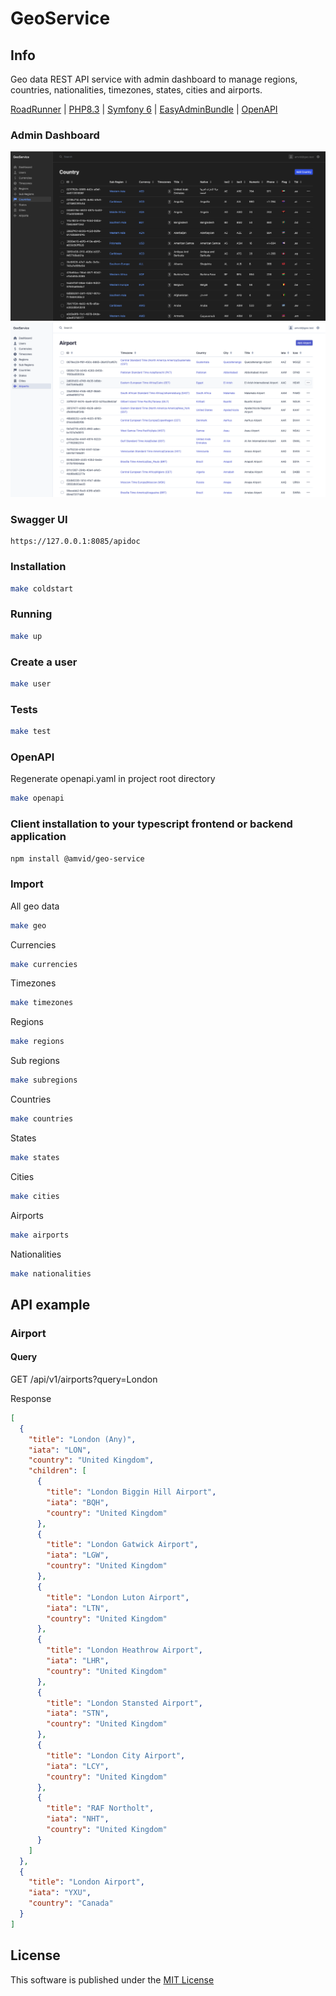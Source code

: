 # GeoService

## Info

Geo data REST API service with admin dashboard to manage regions, countries, nationalities, timezones, states, cities and airports.

[RoadRunner](https://roadrunner.dev) |
[PHP8.3](https://www.php.net/releases/8.3/en.php) |
[Symfony 6](https://symfony.com) |
[EasyAdminBundle](https://symfony.com/bundles/EasyAdminBundle/current/index.html) |
[OpenAPI](https://swagger.io/specification/)

### Admin Dashboard

![Screenshot](docs/img/country_dark.png)
![Screenshot](docs/img/airport_light.png)

### Swagger UI

```text
https://127.0.0.1:8085/apidoc

```

### Installation

```bash
make coldstart
```

### Running

```bash
make up
```

### Create a user

```bash
make user
```

### Tests

```bash
make test
```

### OpenAPI

Regenerate openapi.yaml in project root directory

```bash
make openapi
```

### Client installation to your typescript frontend or backend application

```bash
npm install @amvid/geo-service
```

### Import

All geo data

```bash
make geo
```

Currencies

```bash
make currencies
```

Timezones

```bash
make timezones
```

Regions

```bash
make regions
```

Sub regions

```bash
make subregions
```

Countries

```bash
make countries
```

States

```bash
make states
```

Cities

```bash
make cities
```

Airports

```bash
make airports
```

Nationalities

```bash
make nationalities
```

## API example

### Airport

#### Query

GET /api/v1/airports?query=London

Response

```json
[
  {
    "title": "London (Any)",
    "iata": "LON",
    "country": "United Kingdom",
    "children": [
      {
        "title": "London Biggin Hill Airport",
        "iata": "BQH",
        "country": "United Kingdom"
      },
      {
        "title": "London Gatwick Airport",
        "iata": "LGW",
        "country": "United Kingdom"
      },
      {
        "title": "London Luton Airport",
        "iata": "LTN",
        "country": "United Kingdom"
      },
      {
        "title": "London Heathrow Airport",
        "iata": "LHR",
        "country": "United Kingdom"
      },
      {
        "title": "London Stansted Airport",
        "iata": "STN",
        "country": "United Kingdom"
      },
      {
        "title": "London City Airport",
        "iata": "LCY",
        "country": "United Kingdom"
      },
      {
        "title": "RAF Northolt",
        "iata": "NHT",
        "country": "United Kingdom"
      }
    ]
  },
  {
    "title": "London Airport",
    "iata": "YXU",
    "country": "Canada"
  }
]
```

## License

This software is published under the [MIT License](LICENSE.md)

